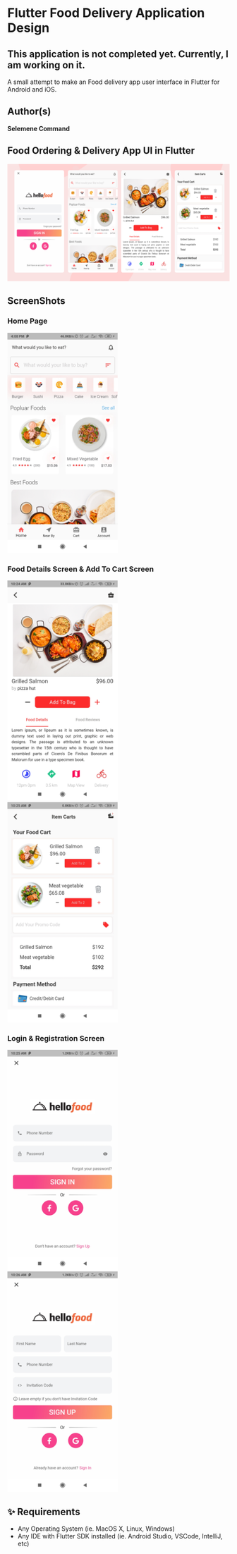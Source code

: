 # Flutter Food Delivery Application Design

## This application is not completed yet. Currently, I am working on it.

A small attempt to make an Food delivery app user interface in Flutter for Android and iOS.

## Author(s)

**Selemene Command**

## Food Ordering & Delivery App UI in Flutter

<img src="screens/full_ui.png"  />

## ScreenShots

### Home Page

<img src="screens/home_screen.jpg" height="500em" />

### Food Details Screen & Add To Cart Screen

<img src="screens/detail_screen.jpg" height="500em" /> &nbsp;&nbsp;&nbsp;&nbsp; <img src="screens/add_to_cart_screen.jpg" height="500em" />

### Login & Registration Screen

<img src="screens/login_screen.jpg" height="500em" />&nbsp;&nbsp;&nbsp;&nbsp; <img src="screens/signin_scren.jpg" height="500em" />

## ✨ Requirements

- Any Operating System (ie. MacOS X, Linux, Windows)
- Any IDE with Flutter SDK installed (ie. Android Studio, VSCode, IntelliJ, etc)

